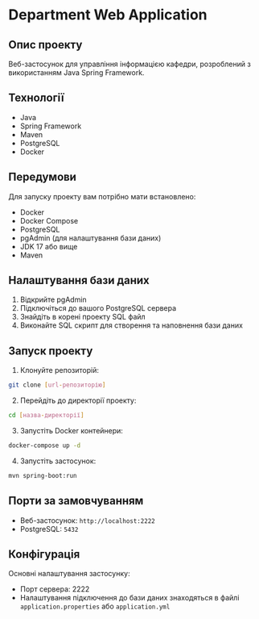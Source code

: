 # Department Web Application

## Опис проекту
Веб-застосунок для управління інформацією кафедри, розроблений з використанням Java Spring Framework.

## Технології
- Java
- Spring Framework
- Maven
- PostgreSQL
- Docker

## Передумови
Для запуску проекту вам потрібно мати встановлено:
- Docker
- Docker Compose
- PostgreSQL
- pgAdmin (для налаштування бази даних)
- JDK 17 або вище
- Maven

## Налаштування бази даних
1. Відкрийте pgAdmin
2. Підключіться до вашого PostgreSQL сервера
3. Знайдіть в корені проекту SQL файл
4. Виконайте SQL скрипт для створення та наповнення бази даних

## Запуск проекту
1. Клонуйте репозиторій:
```bash
git clone [url-репозиторію]
```

2. Перейдіть до директорії проекту:
```bash
cd [назва-директорії]
```

3. Запустіть Docker контейнери:
```bash
docker-compose up -d
```

4. Запустіть застосунок:
```bash
mvn spring-boot:run
```

## Порти за замовчуванням
- Веб-застосунок: `http://localhost:2222`
- PostgreSQL: `5432`


## Конфігурація
Основні налаштування застосунку:
- Порт сервера: 2222
- Налаштування підключення до бази даних знаходяться в файлі `application.properties` або `application.yml`
